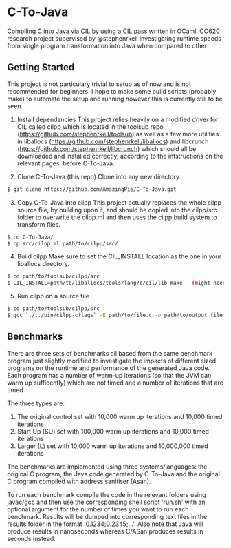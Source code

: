# C-To-Java
Compiling C into Java via CIL by using a CIL pass written in OCaml.
CO620 research project supervised by @stephenrkell investigating runtime speeds from single program transformation into Java when compared to other

## Getting Started
This project is not particulary trivial to setup as of now and is not recommended for beginners. I hope to make some build scripts (probably make) to automate the setup and running however this is currently still to be seen.

1. Install dependancies
  This project relies heavily on a modified driver for CIL called cilpp which is located in the toolsub repo (https://github.com/stephenrkell/toolsub) as well as a few more utilities in liballocs (https://github.com/stephenrkell/liballocs) and libcrunch (https://github.com/stephenrkell/libcrunch) which should all be downloaded and installed correctly, according to the intstructions on the relevant pages, before C-To-Java.
  
2. Clone C-To-Java (this repo)
  Clone into any new directory.
  ```bash
  $ git clone https://github.com/AmazingPie/C-To-Java.git
  ```

3. Copy C-To-Java into cilpp
  This project actually replaces the whole cilpp source file, by building upon it, and should be copied into the cilpp/src folder to overwrite the cilpp.ml and then uses the cilpp build system to transform files.
  ```bash
  $ cd C-To-Java/
  $ cp src/cilpp.ml path/to/cilpp/src/
  ```
  
4. Build cilpp
  Make sure to set the CIL_INSTALL location as the one in your liballocs directory.
  ```bash
  $ cd path/to/toolsub/cilpp/src
  $ CIL_INSTALL=path/to/liballocs/tools/lang/c/cil/lib make   (might need to run this with admin privilages)
  ```
  
5. Run cilpp on a source file
  ```bash
  $ cd path/to/toolsub/cilpp/src
  $ gcc `./../bin/cilpp-cflags` -E path/to/file.c -o path/to/output_file.java -Wp,-plugin,path/to/liballocs/tools/lang/c/cilallocs/cilallocs.cmxs,-plugin,path/to/libcrunch/frontend/c/ptrintarith/ptrintarith.cmxs -Wp,-fpass-ptrintarith -std=c11
  ```

## Benchmarks
There are three sets of benchmarks all based from the same benchmark program just slightly modified to investigate the impacts of different sized programs on the runtime and performance of the generated Java code. Each program has a number of warm-up iterations (so that the JVM can warm up sufficently) which are not timed and a number of iterations that are timed.

The three types are:
  1. The original control set with 10,000 warm up iterations and 10,000 timed iterations
  2. Start Up (SU) set with 100,000 warm up iterations and 10,000 timed iterations
  3. Larger (L) set with 10,000 warm up iterations and 10,000,000 timed iterations

The benchmarks are implemented using three systems/languages: the original C program, the Java code generated by C-To-Java and the original C program compiled with address sanitiser (Asan).

To run each benchmark compile the code in the relevant folders using javac/gcc and then use the corresponding shell script 'run.sh' with an optional argument for the number of times you want to run each benchmark. Results will be dumped into corresponding text files in the results folder in the format '0.1234;0.2345;...'. Also note that Java will produce results in nanoseconds whereas C/ASan produces results in seconds instead.
